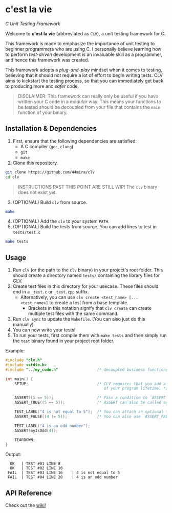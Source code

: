 # c'est la vie
*C Unit Testing Framework*

Welcome to **c'est la vie** (abbreviated as `CLV`), a unit testing framework for C.

This framework is made to emphasize the importance of unit testing to beginner programmers who are using C. I personally believe learning how to perform *test-driven* development is an invaluable skill as a programmer, and hence this framework was created.

This framework adopts a *plug-and-play* mindset when it comes to testing, believing that it should not require a lot of effort to begin writing tests. CLV aims to kickstart the testing process, so that you can immediately get back to producing more and *safer* code.

> DISCLAIMER: This framework can really only be useful if you have written your C code in a *modular* way. This means your functions to be tested should be decoupled from your file that contains the `main` function of your binary.

## Installation & Dependencies

1. First, ensure that the following dependencies are satisfied:
    - A C compiler (`gcc`, `clang`)
    - `git`
    - `make`
2. Clone this repository.
```bash
git clone https://github.com/44mira/clv
cd clv
```

> INSTRUCTIONS PAST THIS POINT ARE STILL WIP! The `clv` binary does not exist yet.

3. (OPTIONAL) Build `clv` from source.
```bash
make
```
4. (OPTIONAL) Add the `clv` to your system `PATH`.
5. (OPTIONAL) Build the tests from source. You can add lines to test in `tests/test.c`
```bash
make tests
```

## Usage

1. Run `clv` (or the path to the `clv` binary) in your project's root folder. This should create a directory named `tests/` containing the library files for CLV.
2. Create test files in this directory for your usecase. These files should end in a `_test.c` or `_test.cpp` suffix.
    - Alternatively, you can use `clv create <test_name> [... <test_name>]` to create a test from a base template.
        - Brackets in this notation signify that `clv create` can create multiple test files with the same command.
3. Run `clv sync` to update the `Makefile`. (You can also just do this manually)
4. You can now write your tests!
5. To run your tests, first compile them with `make tests` and then simply run the `test` binary found in your project root folder.

Example:
```c
#include "clv.h"
#include <stdio.h>
#include "../my_code.h"                 /* decoupled business functions */

int main() {
    SETUP;                              /* CLV requires that you add a SETUP and TEARDOWN at the end and beginning
                                           of your program lifetime. */

    ASSERT((5 == 5));                   /* Pass a condition to `ASSERT` and it will document the test result. */
    ASSERT_TRUE((5 == 5));              /* ASSERT can also be called as `ASSERT_TRUE` if you prefer a more explicit naming scheme. */

    TEST_LABEL("4 is not equal to 5");  /* You can attach an optional test label to your tests by calling this macro before the assert! */
    ASSERT_FALSE((4 != 5));             /* You can also use `ASSERT_FALSE` if you prefer it over ASSERT((!condition)) */

    TEST_LABEL("4 is an odd number");
    ASSERT(myIsOdd(4));                 

    TEARDOWN;
}
```

Output:
```
  OK   | TEST #01 LINE 8    
  OK   | TEST #02 LINE 10   
 FAIL  | TEST #03 LINE 16    | 4 is not equal to 5
 FAIL  | TEST #04 LINE 20    | 4 is an odd number
```

## API Reference

Check out the [wiki!](https://github.com/44mira/clv/wiki/API-Reference)
